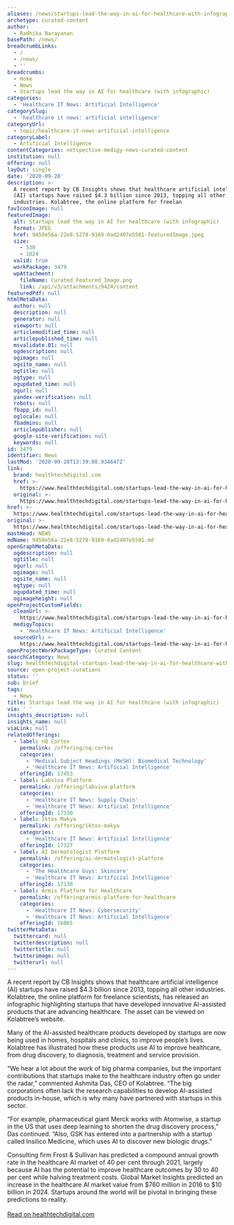 ```yaml
---
aliases: /news/startups-lead-the-way-in-ai-for-healthcare-with-infographic
archetype: curated-content
author:
  - Radhika Narayanan
basePath: /news/
breadcrumbLinks:
  - /
  - /news/
  - ''
breadcrumbs:
  - Home
  - News
  - Startups lead the way in AI for healthcare (with infographic)
categories:
  - 'Healthcare IT News: Artificial Intelligence'
categorySlug:
  - 'healthcare it news: artificial intelligence'
categoryUrl:
  - topic/healthcare-it-news-artificial-intelligence
categoryLabel:
  - Artificial Intelligence
contentCategories: netspective-medigy-news-curated-content
institution: null
offering: null
layOut: single
date: '2020-09-28'
description: >-
  A recent report by CB Insights shows that healthcare artificial intelligence
  (AI) startups have raised $4.3 billion since 2013, topping all other
  industries. Kolabtree, the online platform for freelan
favIconImage: null
featuredImage:
  alt: Startups lead the way in AI for healthcare (with infographic)
  format: JPEG
  href: 9450e56a-22e8-5278-9169-0ad2407e5581-featuredImage.jpeg
  size:
    - 530
    - 1024
  valid: true
  workPackage: 3479
  wpAttachment:
    fileName: Curated_Featured_Image.png
    link: /api/v3/attachments/9424/content
featuredPdf: null
htmlMetaData:
  author: null
  description: null
  generator: null
  viewport: null
  articlemodified_time: null
  articlepublished_time: null
  msvalidate.01: null
  ogdescription: null
  ogimage: null
  ogsite_name: null
  ogtitle: null
  ogtype: null
  ogupdated_time: null
  ogurl: null
  yandex-verification: null
  robots: null
  fbapp_id: null
  oglocale: null
  fbadmins: null
  articlepublisher: null
  google-site-verification: null
  keywords: null
id: 3479
identifier: News
lastMod: '2020-09-28T13:39:08.934647Z'
link:
  brand: healthtechdigital.com
  href: >-
    https://www.healthtechdigital.com/startups-lead-the-way-in-ai-for-healthcare-with-infographic/
  original: >-
    https://www.healthtechdigital.com/startups-lead-the-way-in-ai-for-healthcare-with-infographic/
href: >-
  https://www.healthtechdigital.com/startups-lead-the-way-in-ai-for-healthcare-with-infographic/
original: >-
  https://www.healthtechdigital.com/startups-lead-the-way-in-ai-for-healthcare-with-infographic/
mastHead: NEWS
mdName: 9450e56a-22e8-5278-9169-0ad2407e5581.md
openGraphMetaData:
  ogdescription: null
  ogtitle: null
  ogurl: null
  ogimage: null
  ogsite_name: null
  ogtype: null
  ogupdated_time: null
  ogimageheight: null
openProjectCustomFields:
  cleanUrl: >-
    https://www.healthtechdigital.com/startups-lead-the-way-in-ai-for-healthcare-with-infographic/
  medigyTopics:
    - 'Healthcare IT News: Artificial Intelligence'
  sourceUrl: >-
    https://www.healthtechdigital.com/startups-lead-the-way-in-ai-for-healthcare-with-infographic/
openProjectWorkPackageType: Curated Content
searchCategory: News
slug: healthtechdigital-startups-lead-the-way-in-ai-for-healthcare-with-infographic
source: open-project-curations
status: ''
sub: brief
tags:
  - News
title: Startups lead the way in AI for healthcare (with infographic)
via: ' '
insights_description: null
insights_name: null
viaLink: null
relatedOfferings:
  - label: nQ Cortex
    permalink: /offering/nq-cortex
    categories:
      - 'Medical Subject Headings (MeSH): Biomedical Technology'
      - 'Healthcare IT News: Artificial Intelligence'
    offeringId: 17453
  - label: Labviva Platform
    permalink: /offering/labviva-platform
    categories:
      - 'Healthcare IT News: Supply Chain'
      - 'Healthcare IT News: Artificial Intelligence'
    offeringId: 17330
  - label: Iktos Makya
    permalink: /offering/iktos-makya
    categories:
      - 'Healthcare IT News: Artificial Intelligence'
    offeringId: 17327
  - label: AI Dermatologist Platform
    permalink: /offering/ai-dermatologist-platform
    categories:
      - 'The Healthcare Guys: Skincare'
      - 'Healthcare IT News: Artificial Intelligence'
    offeringId: 17130
  - label: Armis Platform for Healthcare
    permalink: /offering/armis-platform-for-healthcare
    categories:
      - 'Healthcare IT News: Cybersecurity'
      - 'Healthcare IT News: Artificial Intelligence'
    offeringId: 16865
twitterMetaData:
  twittercard: null
  twitterdescription: null
  twittertitle: null
  twitterimage: null
  twitterurl: null
---
```

<p>A recent report by CB Insights shows that healthcare artificial intelligence (AI) startups have raised $4.3 billion since 2013, topping all other industries. Kolabtree, the online platform for freelance scientists, has released an infographic highlighting startups that have developed innovative AI-assisted products that are advancing healthcare. The asset can be viewed on Kolabtree’s website.</p><p>Many of the AI-assisted healthcare products developed by startups are now being used in homes, hospitals and clinics, to improve people’s lives. Kolabtree has illustrated how these products use AI to improve healthcare, from drug discovery, to diagnosis, treatment and service provision.</p><p>“We hear a lot about the work of big pharma companies, but the important contributions that startups make to the healthcare industry often go under the radar,” commented Ashmita Das, CEO of Kolabtree. “The big corporations often lack the research capabilities to develop AI-assisted products in-house, which is why many have partnered with startups in this sector.</p><p>“For example, pharmaceutical giant Merck works with Atomwise, a startup in the US that uses deep learning to shorten the drug discovery process,” Das continued. “Also, GSK has entered into a partnership with a startup called Insilico Medicine, which uses AI to discover new biologic drugs.”</p><p>Consulting firm Frost &amp; Sullivan has predicted a compound annual growth rate in the healthcare AI market of 40 per cent through 2021, largely because AI has the potential to improve healthcare outcomes by 30 to 40 per cent while halving treatment costs. Global Market Insights predicted an increase in the healthcare AI market value from $760 million in 2016 to $10 billion in 2024. Startups around the world will be pivotal in bringing these predictions to reality.<br><br><a href="https://www.healthtechdigital.com/startups-lead-the-way-in-ai-for-healthcare-with-infographic/">Read on healthtechdigital.com</a></p>